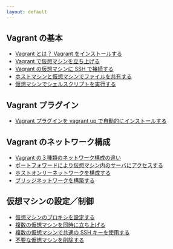 ```yaml
---
layout: default
---
```


Vagrant の基本
----
* [Vagrant とは？ Vagrant をインストールする](what-is-vagrant.html)
* [Vagrant で仮想マシンを立ち上げる](up-and-running.html)
* [Vagrant の仮想マシンに SSH で接続する](ssh.html)
* [ホストマシンと仮想マシンでファイルを共有する](share-files.html)
* [仮想マシンでシェルスクリプトを実行する](shell-script.html)

Vagrant プラグイン
----
* [Vagrant プラグインを vagrant up で自動的にインストールする](install-plugin.html)

Vagrant のネットワーク構成
----
* [Vagrant の３種類のネットワーク構成の違い](network-type.html)
* [ポートフォワードにより仮想マシン内のサーバにアクセスする](port-forward.html)
* [ホストオンリーネットワークを構成する](host-only-network.html)
* [ブリッジネットワークを構築する](bridged-network.html)

仮想マシンの設定／制御
----
* [仮想マシンのプロキシを設定する](proxy.html)
* [複数の仮想マシンを同時に立ち上げる](multiple-machines.html)
* [複数の仮想マシンで共通の SSH キーを使用する](same-ssh-key.html)
* [不要な仮想マシンを削除する](destroy-vm.html)

